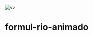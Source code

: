 ![vv](https://user-images.githubusercontent.com/95540354/160242746-64c8600c-9e09-459c-beda-311cfc90dd57.gif)

# formul-rio-animado
